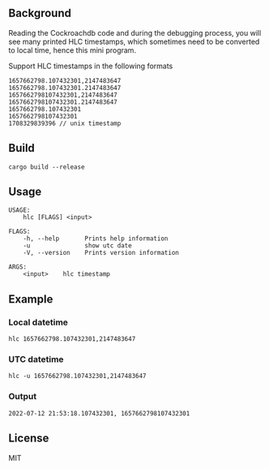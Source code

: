 ## Background
Reading the Cockroachdb code and during the debugging process, you will see many printed HLC timestamps, which sometimes need to be converted to local time, hence this mini program.

Support HLC timestamps in the following formats

```text
1657662798.107432301,2147483647
1657662798.107432301.2147483647
1657662798107432301,2147483647
1657662798107432301.2147483647
1657662798.107432301
1657662798107432301
1708329839396 // unix timestamp
```

## Build
```shell
cargo build --release
```

## Usage
```shell
USAGE:
    hlc [FLAGS] <input>

FLAGS:
    -h, --help       Prints help information
    -u               show utc date
    -V, --version    Prints version information

ARGS:
    <input>    hlc timestamp
```

## Example

### Local datetime
```shell
hlc 1657662798.107432301,2147483647 
```

### UTC datetime
```shell
hlc -u 1657662798.107432301,2147483647
```

### Output
```shell
2022-07-12 21:53:18.107432301, 1657662798107432301
```

## License
MIT
